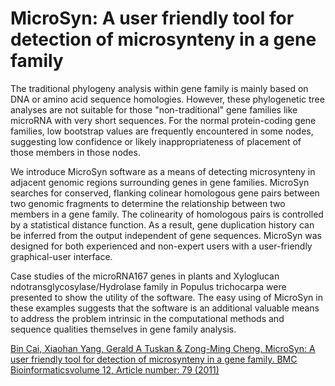 # MicroSyn: A user friendly tool for detection of microsynteny in a gene family

The traditional phylogeny analysis within gene family is mainly based on DNA or amino acid sequence homologies. However, these phylogenetic tree analyses are not suitable for those "non-traditional" gene families like microRNA with very short sequences. For the normal protein-coding gene families, low bootstrap values are frequently encountered in some nodes, suggesting low confidence or likely inappropriateness of placement of those members in those nodes.

We introduce MicroSyn software as a means of detecting microsynteny in adjacent genomic regions surrounding genes in gene families. MicroSyn searches for conserved, flanking colinear homologous gene pairs between two genomic fragments to determine the relationship between two members in a gene family. The colinearity of homologous pairs is controlled by a statistical distance function. As a result, gene duplication history can be inferred from the output independent of gene sequences. MicroSyn was designed for both experienced and non-expert users with a user-friendly graphical-user interface. 

Case studies of the microRNA167 genes in plants and Xyloglucan ndotransglycosylase/Hydrolase family in Populus trichocarpa were presented to show the utility of the software. The easy using of MicroSyn in these examples suggests that the software is an additional valuable means to address the problem intrinsic in the computational methods and sequence qualities themselves in gene family analysis.

[Bin Cai, Xiaohan Yang, Gerald A Tuskan & Zong-Ming Cheng. MicroSyn: A user friendly tool for detection of microsynteny in a gene family. BMC Bioinformaticsvolume 12, Article number: 79 (2011) ](https://bmcbioinformatics.biomedcentral.com/articles/10.1186/1471-2105-12-79)